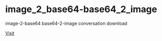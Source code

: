 # image_2_base64-base64_2_image
image-2-base64 base64-2-image conversation download

<a href="https://image-to-base64-base64-to-image.netlify.app/" target="_blank">Visit</a>
